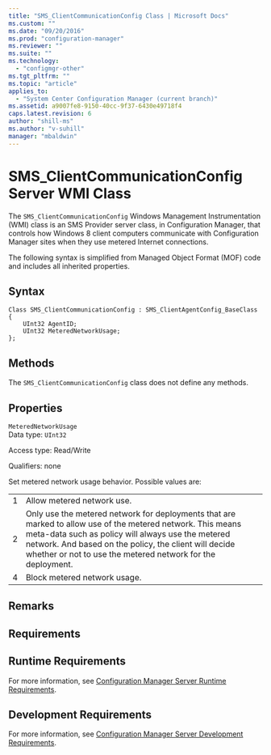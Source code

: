 ```yaml
---
title: "SMS_ClientCommunicationConfig Class | Microsoft Docs"
ms.custom: ""
ms.date: "09/20/2016"
ms.prod: "configuration-manager"
ms.reviewer: ""
ms.suite: ""
ms.technology:
  - "configmgr-other"
ms.tgt_pltfrm: ""
ms.topic: "article"
applies_to:
  - "System Center Configuration Manager (current branch)"
ms.assetid: a9007fe8-9150-40cc-9f37-6430e49718f4
caps.latest.revision: 6
author: "shill-ms"
ms.author: "v-suhill"
manager: "mbaldwin"
---
```

# SMS_ClientCommunicationConfig Server WMI Class
The `SMS_ClientCommunicationConfig` Windows Management Instrumentation (WMI) class is an SMS Provider server class, in Configuration Manager, that controls how Windows 8 client computers communicate with Configuration Manager sites when they use metered Internet connections.  

 The following syntax is simplified from Managed Object Format (MOF) code and includes all inherited properties.  

## Syntax  

```  
Class SMS_ClientCommunicationConfig : SMS_ClientAgentConfig_BaseClass  
{  
    UInt32 AgentID;  
    UInt32 MeteredNetworkUsage;  
};  
```  

## Methods  
 The `SMS_ClientCommunicationConfig` class does not define any methods.  

## Properties  
 `MeteredNetworkUsage`  
 Data type: `UInt32`  

 Access type: Read/Write  

 Qualifiers: none  

 Set metered network usage behavior. Possible values are:  

|||  
|-|-|  
|1|Allow metered network use.|  
|2|Only use the metered network for deployments that are marked to allow use of the metered network. This means meta-data such as policy will always use the metered network. And based on the policy, the client will decide whether or not to use the metered network for the deployment.|  
|4|Block metered network usage.|  

## Remarks  

## Requirements  

## Runtime Requirements  
 For more information, see [Configuration Manager Server Runtime Requirements](../../../../../develop/core/reqs/server-runtime-requirements.md).  

## Development Requirements  
 For more information, see [Configuration Manager Server Development Requirements](../../../../../develop/core/reqs/server-development-requirements.md).
